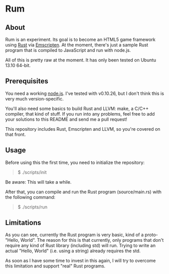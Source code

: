 # Rum

## About

Rum is an experiment. Its goal is to become an HTML5 game framework using
[Rust](http://rust-lang.org) via [Emscripten](http://emscripten.org). At the
moment, there's just a sample Rust program that is compiled to JavaScript and
run with node.js.

All of this is pretty raw at the moment. It has only been tested on Ubuntu 13.10
64-bit.


## Prerequisites

You need a working [node.js](http://nodejs.org). I've tested with v0.10.26, but
I don't think this is very much version-specific.

You'll also need some basics to build Rust and LLVM: make, a C/C++ compiler,
that kind of stuff. If you run into any problems, feel free to add your
solutions to this README and send me a pull request!

This repository includes Rust, Emscripten and LLVM, so you're covered on that
front.


## Usage

Before using this the first time, you need to initialize the repository:

> $ ./scripts/init

Be aware: This will take a while.

After that, you can compile and run the Rust program (source/main.rs) with the
following command:

> $ ./scripts/run


## Limitations

As you can see, currently the Rust program is very basic, kind of a
proto-"Hello, World". The reason for this is that currently, only programs that
don't require any kind of Rust library (including std) will run. Trying to write
an actual "Hello, World" (i.e. using a string) already requires the std.

As soon as I have some time to invest in this again, I will try to overcome this
limitation and support "real" Rust programs.
